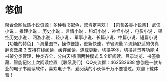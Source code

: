 # 悠伽
聚合全网优质小说资源！多种看书配色，您肯定喜欢！
【包含各类小说集】
武侠小说 、推理小说 、历史小说 、言情小说 、科幻小说 、神怪小说 、电影小说 、架空历史小说 、网游小说 、轻小说 、军事小说、长篇小说、中篇小说、短篇小说
【功能的特色】 
1.海量图书，操作便捷，更新快速，节省流量
2.流畅舒适的仿真翻页效果
3.支持在线阅读，缓存阅读，连载更新，切换字体，切换背景等功能
4.书架分类管理，种类齐全，分白天/夜间两种模式
5.全屏阅读、目录浏览、书签收藏、智能记忆上次阅读位置
【联系我们】
QQ交流群：462582688
悠伽是一款专业的电子书阅读软件，喜欢电子书、爱阅读的小伙伴千万不要错过。欢迎下载体验！
